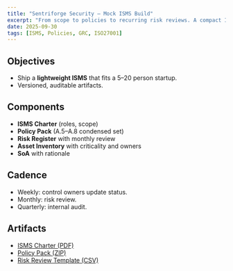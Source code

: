 ```yaml
---
title: "Sentriforge Security — Mock ISMS Build"
excerpt: "From scope to policies to recurring risk reviews. A compact ISMS any small team can operate."
date: 2025-09-30
tags: [ISMS, Policies, GRC, ISO27001]
---
```


## Objectives
- Ship a **lightweight ISMS** that fits a 5–20 person startup.  
- Versioned, auditable artifacts.

## Components
- **ISMS Charter** (roles, scope)  
- **Policy Pack** (A.5–A.8 condensed set)  
- **Risk Register** with monthly review  
- **Asset Inventory** with criticality and owners  
- **SoA** with rationale

## Cadence
- Weekly: control owners update status.  
- Monthly: risk review.  
- Quarterly: internal audit.

## Artifacts
- [ISMS Charter (PDF)](/assets/resources/sentriforge-isms-charter.pdf)  
- [Policy Pack (ZIP)](/assets/resources/sentriforge-policies.zip)  
- [Risk Review Template (CSV)](/assets/resources/risk-review.csv)

